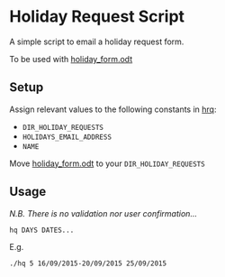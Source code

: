 Holiday Request Script
======================

A simple script to email a holiday request form.

To be used with [holiday_form.odt](holiday_form.odt)

Setup
-----

Assign relevant values to the following constants in  [hrq](hrq):

 * `DIR_HOLIDAY_REQUESTS`
 * `HOLIDAYS_EMAIL_ADDRESS`
 * `NAME`

Move [holiday_form.odt](holiday_form.odt) to your `DIR_HOLIDAY_REQUESTS`

Usage
-----

*N.B. There is no validation nor user confirmation...*

`hq DAYS DATES...`

E.g.

`./hq 5 16/09/2015-20/09/2015 25/09/2015`
